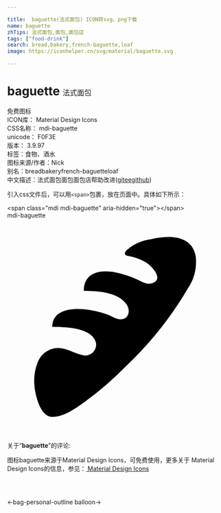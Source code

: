 ```yaml
---

title:  baguette(法式面包) ICON转svg、png下载
name: baguette
zhTips: 法式面包,面包,面包店
tags: ["food-drink"]
search: bread,bakery,french-baguette,loaf
image: https://iconhelper.cn/svg/material/baguette.svg

---
```


# baguette  <small style="font-size: 60%;font-weight: 100">法式面包</small>


<div class="detail-page">
<p>
<span><span class="badge-success badge">免费图标</span> </span>
<br/>
<span>
ICON库：
<span class="badge-secondary badge">Material Design Icons</span> 
</span>
<br/>
<span>
CSS名称：
<span class="badge-secondary badge">mdi-baguette</span> 
</span>
<br/>
<span>
unicode：
<span class="badge-secondary badge">F0F3E</span> 
<copy-btn content='F0F3E' btn-title=""></copy-btn>
<copy-btn :content='String.fromCodePoint(parseInt("F0F3E", 16))' btn-title="复制U"></copy-btn>
</span>
<br/>
<span>
版本：
<span class="badge-secondary badge">3.9.97</span> 
</span><br/><span>标签：<span class="badge-light badge"><router-link to="/tags/food-drink.html">食物、酒水</router-link></span></span>
<br/>
<span>图标来源/作者：<span class="badge-light badge">Nick</span></span> 
<br/>
<span>别名：<span class="badge-light badge">bread</span><span class="badge-light badge">bakery</span><span class="badge-light badge">french-baguette</span><span class="badge-light badge">loaf</span></span><br/><span class="zh-detail">中文描述：<span class="badge-primary badge">法式面包</span><span class="badge-primary badge">面包</span><span class="badge-primary badge">面包店</span><span class="help-link"><span>帮助改进</span>(<a href="https://gitee.com/liuwave/icon-helper/edit/master/json/material/baguette.json" target="_blank" rel="noopener noreferrer">gitee</a><a href="https://github.com/liuwave/icon-helper/edit/master/json/material/baguette.json" target="_blank" rel="noopener noreferrer">github</a></span>)</span><br/>
</p>
</div>
<div class="alert alert-dark">
  <i class="mdi mdi-baguette mdi-48px"></i>
  <i class="mdi mdi-baguette mdi-36px"></i>
  <i class="mdi mdi-baguette mdi-24px"></i>
  <i class="mdi mdi-baguette mdi-18px"></i>
</div>
<div>
  <p>引入css文件后，可以用<code>&lt;span&gt;</code>包裹，放在页面中。具体如下所示：    
  </p>
  <div class="alert alert-primary" style="font-size: 14px">
    &lt;span class="mdi mdi-baguette" aria-hidden="true"&gt;&lt;/span&gt;
    <copy-btn content='<span class="mdi mdi-baguette" aria-hidden="true"></span>'></copy-btn>
  </div>
  <div class="alert alert-secondary">
    <i class="mdi mdi-baguette"
    style="font-size: 24px"
    aria-hidden="true"></i> mdi-baguette
    <copy-btn content="mdi-baguette" btn-title="复制图标名称"></copy-btn>
  </div>
</div>
<div id="svg" class="svg-wrap">
<svg xmlns="http://www.w3.org/2000/svg" viewBox="0 0 24 24"><path d="M5 22C3.68 22 3.15 19.64 3.04 18.7A5.56 5.56 0 0 1 3.36 16A2.5 2.5 0 0 1 5.23 14.38C6.4 14.18 7.23 14.88 8.29 15.12A1.21 1.21 0 0 0 9.85 13.75C9.41 12.03 6.28 12 5 12C5 10.14 7.04 9.9 8.5 10.04A10.8 10.8 0 0 1 11.04 10.6C11.54 10.77 12.12 11.2 12.67 11.16C13.5 11.09 13.67 10.23 13.31 9.6C12.44 8.12 9.97 8 8.5 8C8.5 6 10.23 5.62 11.89 5.92A11.58 11.58 0 0 1 14.38 6.71C14.89 6.93 15.5 7.35 16.06 7.16C17.5 6.72 16 5.18 15.36 4.81A6.6 6.6 0 0 0 13.94 4.23C13.4 4.07 12.74 4.13 13.23 3.5A5.13 5.13 0 0 1 15.96 2.26C17.85 1.82 20.46 1.74 20.92 4.12A5.3 5.3 0 0 1 20.07 7.7A38.96 38.96 0 0 1 13.22 16.33A36.6 36.6 0 0 1 8.62 20.32C7.62 21.04 6.3 22 5 22Z" /></svg>
</div>
<detail full-name='mdi-baguette'></detail>
<div class="icon-detail__container">
<p>关于“<b>baguette</b>”的评论:</p>
</div>
<Vssue title="关于“baguette”的评论" />    
<div><p>图标baguette来源于Material Design Icons，可免费使用，更多关于 Material Design Icons的信息，参见：<a target="_blank" href="https://iconhelper.cn/material.html"> Material Design Icons</a>
</p></div>

<div style="padding:2rem 0 " class="page-nav"><p class="inner"><span class="prev">←<router-link to="/icon/bag-personal-outline.html">bag-personal-outline</router-link></span> <span class="next"><router-link to="/icon/balloon.html">balloon</router-link>→</span></p></div>

